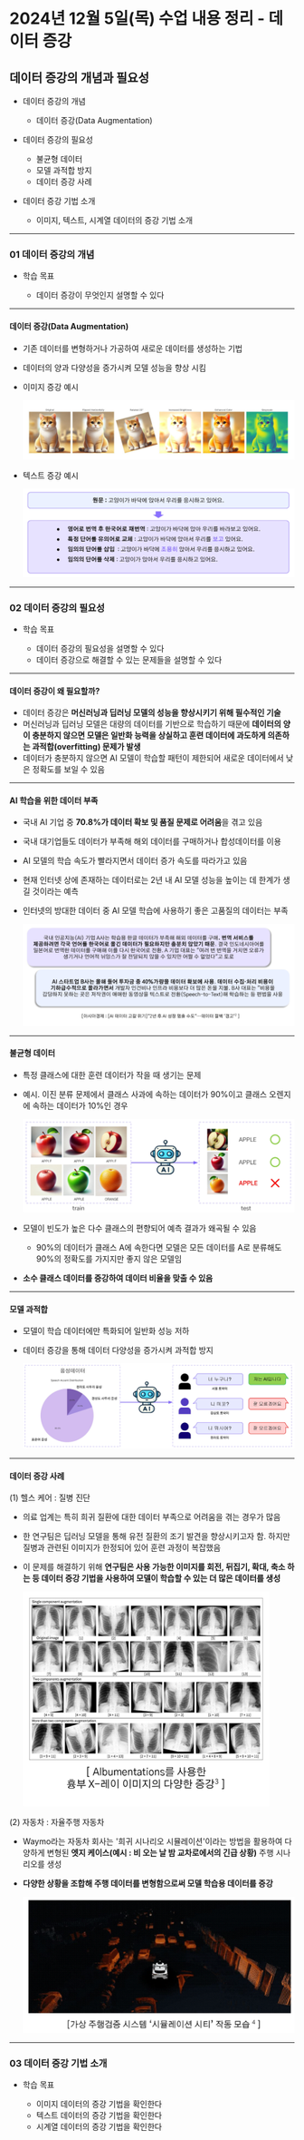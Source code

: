 # 2024년 12월 5일(목) 수업 내용 정리 - 데이터 증강


## 데이터 증강의 개념과 필요성

- 데이터 증강의 개념

  - 데이터 증강(Data Augmentation)


- 데이터 증강의 필요성

  - 불균형 데이터
  - 모델 과적합 방지
  - 데이터 증강 사례


- 데이터 증강 기법 소개

  - 이미지, 텍스트, 시계열 데이터의 증강 기법 소개

<hr>

### 01 데이터 증강의 개념

- 학습 목표

  - 데이터 증강이 무엇인지 설명할 수 있다

<hr>

#### 데이터 증강(Data Augmentation)

- 기존 데이터를 변형하거나 가공하여 새로운 데이터를 생성하는 기법
- 데이터의 양과 다양성을 증가시켜 모델 성능을 향상 시킴

- 이미지 증강 예시

  ![alt text](./images/image_00.png)

- 텍스트 증강 예시

  ![alt text](./images/image_01.png)

<hr>

### 02 데이터 증강의 필요성

- 학습 목표

  - 데이터 증강의 필요성을 설명할 수 있다
  - 데이터 증강으로 해결할 수 있는 문제들을 설명할 수 있다

<hr>

#### 데이터 증강이 왜 필요할까?

- 데이터 증강은 **머신러닝과 딥러닝 모델의 성능을 향상시키기 위해 필수적인 기술**
- 머신러닝과 딥러닝 모델은 대량의 데이터를 기반으로 학습하기 때문에 **데이터의 양이 충분하지 않으면 모델은 일반화 능력을 상실하고 훈련 데이터에 과도하게 의존하는 과적합(overfitting) 문제가 발생**
- 데이터가 충분하지 않으면 AI 모델이 학습할 패턴이 제한되어 새로운 데이터에서 낮은 정확도를 보일 수 있음

<hr>

#### AI 학습을 위한 데이터 부족

- 국내 AI 기업 중 **70.8%가 데이터 확보 및 품질 문제로 어려움**을 겪고 있음
- 국내 대기업들도 데이터가 부족해 해외 데이터를 구매하거나 합성데이터를 이용
- AI 모델의 학습 속도가 빨라지면서 데이터 증가 속도를 따라가고 있음
- 현재 인터넷 상에 존재하는 데이터로는 2년 내 AI 모델 성능을 높이는 데 한계가 생길 것이라는 예측
- 인터넷의 방대한 데이터 중 AI 모델 학습에 사용하기 좋은 고품질의 데이터는 부족

  ![alt text](./images/image_02.png)

<hr>

#### 불균형 데이터

- 특정 클래스에 대한 훈련 데이터가 작을 때 생기는 문제
- 예시. 이진 분류 문제에서 클래스 사과에 속하는 데이터가 90%이고 클래스 오렌지에 속하는 데이터가 10%인 경우

  ![alt text](./images/image_03.png)

- 모델이 빈도가 높은 다수 클래스의 편향되어 예측 결과가 왜곡될 수 있음

  - 90%의 데이터가 클래스 A에 속한다면 모델은 모든 데이터를 A로 분류해도 90%의 정확도를 가지지만 좋지 않은 모델임

- **소수 클래스 데이터를 증강하여 데이터 비율을 맞출 수 있음**

<hr>

#### 모델 과적합

- 모델이 학습 데이터에만 특화되어 일반화 성능 저하
- 데이터 증강을 통해 데이터 다양성을 증가시켜 과적합 방지

  ![alt text](./images/image_04.png)

<hr>

#### 데이터 증강 사례

(1) 헬스 케어 : 질병 진단

- 의료 업계는 특히 희귀 질환에 대한 데이터 부족으로 어려움을 겪는 경우가 많음
- 한 연구팀은 딥러닝 모델을 통해 유전 질환의 조기 발견을 향상시키고자 함. 하지만 질병과 관련된 이미지가 한정되어 있어 훈련 과정이 복잡했음
- 이 문제를 해결하기 위해 **연구팀은 사용 가능한 이미지를 회전, 뒤집기, 확대, 축소 하는 등 데이터 증강 기법을 사용하여 모델이 학습할 수 있는 더 많은 데이터를 생성**

  ![alt text](./images/image_05.png)


(2) 자동차 : 자율주행 자동차

- Waymo라는 자동차 회사는 '희귀 시나리오 시뮬레이션'이라는 방법을 활용하여 다양하게 변형된 **엣지 케이스(예시 : 비 오는 날 밤 교차로에서의 긴급 상황)** 주행 시나리오를 생성
- **다양한 상황을 조합해 주행 데이터를 변형함으로써 모델 학습용 데이터를 증강**

  ![alt text](./images/image_06.png)


<hr>

### 03 데이터 증강 기법 소개

- 학습 목표

  - 이미지 데이터의 증강 기법을 확인한다
  - 텍스트 데이터의 증강 기법을 확인한다
  - 시계열 데이터의 증강 기법을 확인한다



